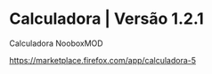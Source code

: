 Calculadora | Versão 1.2.1
===========

Calculadora NooboxMOD 

https://marketplace.firefox.com/app/calculadora-5

